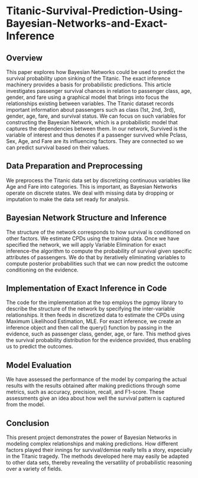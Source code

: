 # Titanic-Survival-Prediction-Using-Bayesian-Networks-and-Exact-Inference
## Overview
This paper explores how Bayesian Networks could be used to predict the survival probability upon sinking of the Titanic. The exact inference machinery provides a basis for probabilistic predictions. This article investigates passenger survival chances in relation to passenger class, age, gender, and fare using a graphical model that brings into focus the relationships existing between variables.
The Titanic dataset records important information about passengers such as class (1st, 2nd, 3rd), gender, age, fare, and survival status. We can focus on such variables for constructing the Bayesian Network, which is a probabilistic model that captures the dependencies between them.
In our network, Survived is the variable of interest and thus denotes if a passenger survived while Pclass, Sex, Age, and Fare are its influencing factors. They are connected so we can predict survival based on their values.
## Data Preparation and Preprocessing
We preprocess the Titanic data set by discretizing continuous variables like Age and Fare into categories. This is important, as Bayesian Networks operate on discrete states. We deal with missing data by dropping or imputation to make the data set ready for analysis.
## Bayesian Network Structure and Inference
The structure of the network corresponds to how survival is conditioned on other factors. We estimate CPDs using the training data. Once we have specified the network, we will apply Variable Elimination for exact inference-the algorithm to compute the probability of survival given specific attributes of passengers. We do that by iteratively eliminating variables to compute posterior probabilities such that we can now predict the outcome conditioning on the evidence.
## Implementation of Exact Inference in Code
The code for the implementation at the top employs the pgmpy library to describe the structure of the network by specifying the inter-variable relationships. It then feeds in discretized data to estimate the CPDs using Maximum Likelihood Estimation, MLE. For exact inference, we create an inference object and then call the query() function by passing in the evidence, such as passenger class, gender, age, or fare. This method gives the survival probability distribution for the evidence provided, thus enabling us to predict the outcomes.
## Model Evaluation
We have assessed the performance of the model by comparing the actual results with the results obtained after making predictions through some metrics, such as accuracy, precision, recall, and F1-score. These assessments give an idea about how well the survival pattern is captured from the model.

## Conclusion
This present project demonstrates the power of Bayesian Networks in modeling complex relationships and making predictions. How different factors played their innings for survival/demise really tells a story, especially in the Titanic tragedy. The methods developed here may easily be adapted to other data sets, thereby revealing the versatility of probabilistic reasoning over a variety of fields.
